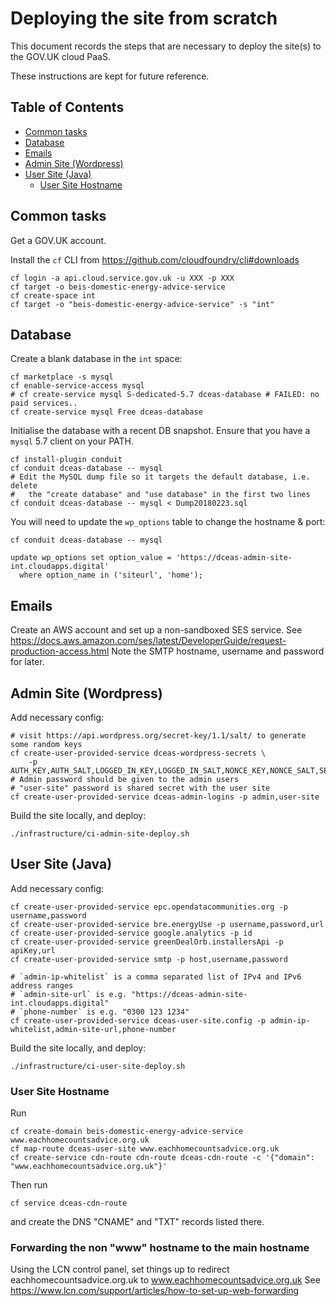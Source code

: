 # Deploying the site from scratch

This document records the steps that are necessary
to deploy the site(s) to the GOV.UK cloud PaaS.

These instructions are kept for future reference.


## Table of Contents

<!-- toc -->

- [Common tasks](#common-tasks)
- [Database](#database)
- [Emails](#emails)
- [Admin Site (Wordpress)](#admin-site-wordpress)
- [User Site (Java)](#user-site-java)
  * [User Site Hostname](#user-site-hostname)

<!-- tocstop -->

## Common tasks

Get a GOV.UK account.

Install the `cf` CLI from https://github.com/cloudfoundry/cli#downloads

    cf login -a api.cloud.service.gov.uk -u XXX -p XXX
    cf target -o beis-domestic-energy-advice-service
    cf create-space int
    cf target -o "beis-domestic-energy-advice-service" -s "int"

## Database

Create a blank database in the `int` space:

    cf marketplace -s mysql
    cf enable-service-access mysql
    # cf create-service mysql S-dedicated-5.7 dceas-database # FAILED: no paid services..
    cf create-service mysql Free dceas-database

Initialise the database with a recent DB snapshot.
Ensure that you have a `mysql` 5.7 client on your PATH.

    cf install-plugin conduit
    cf conduit dceas-database -- mysql
    # Edit the MySQL dump file so it targets the default database, i.e. delete
    #   the "create database" and "use database" in the first two lines
    cf conduit dceas-database -- mysql < Dump20180223.sql

You will need to update the `wp_options` table to change the hostname & port:

    cf conduit dceas-database -- mysql
    
    update wp_options set option_value = 'https://dceas-admin-site-int.cloudapps.digital'
      where option_name in ('siteurl', 'home');

## Emails

Create an AWS account and set up a non-sandboxed SES service.
See https://docs.aws.amazon.com/ses/latest/DeveloperGuide/request-production-access.html
Note the SMTP hostname, username and password for later.

## Admin Site (Wordpress)

Add necessary config:

    # visit https://api.wordpress.org/secret-key/1.1/salt/ to generate some random keys
    cf create-user-provided-service dceas-wordpress-secrets \
        -p AUTH_KEY,AUTH_SALT,LOGGED_IN_KEY,LOGGED_IN_SALT,NONCE_KEY,NONCE_SALT,SECURE_AUTH_KEY,SECURE_AUTH_SALT
    # Admin password should be given to the admin users
    # "user-site" password is shared secret with the user site
    cf create-user-provided-service dceas-admin-logins -p admin,user-site

Build the site locally, and deploy:
 
    ./infrastructure/ci-admin-site-deploy.sh

## User Site (Java)

Add necessary config:

    cf create-user-provided-service epc.opendatacommunities.org -p username,password
    cf create-user-provided-service bre.energyUse -p username,password,url
    cf create-user-provided-service google.analytics -p id
    cf create-user-provided-service greenDealOrb.installersApi -p apiKey,url
    cf create-user-provided-service smtp -p host,username,password

    # `admin-ip-whitelist` is a comma separated list of IPv4 and IPv6 address ranges
    # `admin-site-url` is e.g. "https://dceas-admin-site-int.cloudapps.digital"
    # `phone-number` is e.g. "0300 123 1234"
    cf create-user-provided-service dceas-user-site.config -p admin-ip-whitelist,admin-site-url,phone-number

Build the site locally, and deploy:

    ./infrastructure/ci-user-site-deploy.sh

### User Site Hostname

Run

    cf create-domain beis-domestic-energy-advice-service www.eachhomecountsadvice.org.uk
    cf map-route dceas-user-site www.eachhomecountsadvice.org.uk
    cf create-service cdn-route cdn-route dceas-cdn-route -c '{"domain": "www.eachhomecountsadvice.org.uk"}'

Then run

    cf service dceas-cdn-route

and create the DNS "CNAME" and "TXT" records listed there.

### Forwarding the non "www" hostname to the main hostname

Using the LCN control panel, set things up to redirect eachhomecountsadvice.org.uk to www.eachhomecountsadvice.org.uk
See https://www.lcn.com/support/articles/how-to-set-up-web-forwarding
